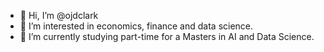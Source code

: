 - 👋 Hi, I’m @ojdclark
- 👀 I’m interested in economics, finance and data science.
- 🌱 I’m currently studying part-time for a Masters in AI and Data Science.

